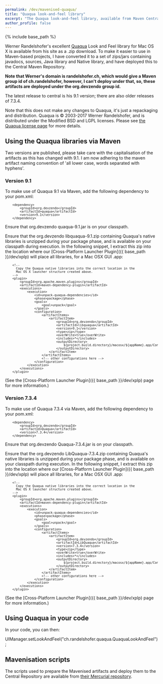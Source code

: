 ```yaml
---
permalink: /dev/mavenised-quaqua/
title: "Quaqua look-and-feel library"
excerpt: "The Quaqua look-and-feel library, available from Maven Central."
author_profile: false
---
```


{% include base_path %}

Werner Randelshofer's excellent <a href="http://randelshofer.ch/quaqua/index.html">Quaqua</a> Look and Feel library for Mac OS X is available from his site as a .zip download.
To make it easier to use in Maven-based projects, I have converted it to a set of zips/jars containing javadocs, sources, Java library and Native library, and have deployed this to the Central Maven Repository.

**Note that Werner's domain is randelshofer.ch, which would give a Maven group id of ch.randelshofer, however, I can't deploy under that, so, these artifacts are deployed under the org.devzendo group id.**
 
The latest release to central is his 9.1 version; there are also older releases of 7.3.4.

Note that this does not make any changes to Quaqua, it's just a repackaging and distribution. Quaqua is &copy; 2003-2017 Werner Randelshofer, and is distributed under the Modified BSD and LGPL licenses. Please see <a href="http://randelshofer.ch/quaqua/license.html">the Quaqua license page</a> for more details.

## Using the Quaqua libraries via Maven

Two versions are published, please take care with the capitalisation of the artifacts as this has changed with 9.1. 
I am now adhering to the maven artifact naming convention of 'all lower case, words separated with hyphens'.

### Version 9.1

To make use of Quaqua 9.1 via Maven, add the following dependency to your pom.xml:

<font size="-1">
<pre>
    &lt;dependency&gt;
        &lt;groupId&gt;org.devzendo&lt;/groupId&gt;
        &lt;artifactId&gt;quaqua&lt;/artifactId&gt;
        &lt;version&gt;9.1&lt;/version&gt;
    &lt;/dependency&gt;
</pre>
</font>

Ensure that org.devzendo quaqua-9.1.jar is on your classpath.

Ensure that the org.devzendo libquaqua-9.1.zip containing Quaqua's native
libraries is unzipped during your package phase, and is available on your classpath during execution.
In the following snippet, I extract this zip into the location where our [Cross-Platform Launcher Plugin]({{ base_path }}/dev/xplp)
will place all libraries, for a Mac OSX GUI .app:

<font size="-1">
<pre>
    &lt;!--
      Copy the Quaqua native libraries into the correct location in the
      Mac OS X launcher structure created above.
    --&gt;
    &lt;plugin&gt;
        &lt;groupId&gt;org.apache.maven.plugins&lt;/groupId&gt;
        &lt;artifactId&gt;maven-dependency-plugin&lt;/artifactId&gt;
        &lt;executions&gt;
            &lt;execution&gt;
                &lt;id&gt;unpack-quaqua-dependencies&lt;/id&gt;
                &lt;phase&gt;package&lt;/phase&gt;
                &lt;goals&gt;
                    &lt;goal&gt;unpack&lt;/goal&gt;
                &lt;/goals&gt;
                &lt;configuration&gt;
                    &lt;artifactItems&gt;
                        &lt;artifactItem&gt;
                            &lt;groupId&gt;org.devzendo&lt;/groupId&gt;
                            &lt;artifactId&gt;libquaqua&lt;/artifactId&gt;
                            &lt;version&gt;9.1&lt;/version&gt;
                            &lt;type&gt;zip&lt;/type&gt;
                            &lt;overWrite&gt;true&lt;/overWrite&gt;
                            &lt;includes&gt;*&lt;/includes&gt;
                            &lt;outputDirectory&gt;
                                ${project.build.directory}/macosx/${appName}.app/Contents/Resources/Java/lib
                            &lt;/outputDirectory&gt;
                        &lt;/artifactItem&gt;
                    &lt;/artifactItems&gt;
                    &lt;!-- other configurations here --&gt;
                &lt;/configuration&gt;
            &lt;/execution&gt;
        &lt;/executions&gt;
    &lt;/plugin&gt;
</pre>
</font>

(See the [Cross-Platform Launcher Plugin]({{ base_path }}/dev/xplp) page for more information.)

### Version 7.3.4

To make use of Quaqua 7.3.4 via Maven, add the following dependency to your pom.xml:

<font size="-1">
<pre>
    &lt;dependency&gt;
        &lt;groupId&gt;org.devzendo&lt;/groupId&gt;
        &lt;artifactId&gt;Quaqua&lt;/artifactId&gt;
        &lt;version&gt;7.3.4&lt;/version&gt;
    &lt;/dependency&gt;
</pre>
</font>

Ensure that org.devzendo Quaqua-7.3.4.jar is on your classpath.

Ensure that the org.devzendo LibQuaqua-7.3.4.zip containing Quaqua's native
libraries is unzipped during your package phase, and is available on your classpath during execution.
In the following snippet, I extract this zip into the location where our [Cross-Platform Launcher Plugin]({{ base_path }}/dev/xplp)
will place all libraries, for a Mac OSX GUI .app:

<font size="-1">
<pre>
    &lt;!--
      Copy the Quaqua native libraries into the correct location in the
      Mac OS X launcher structure created above.
    --&gt;
    &lt;plugin&gt;
        &lt;groupId&gt;org.apache.maven.plugins&lt;/groupId&gt;
        &lt;artifactId&gt;maven-dependency-plugin&lt;/artifactId&gt;
        &lt;executions&gt;
            &lt;execution&gt;
                &lt;id&gt;unpack-quaqua-dependencies&lt;/id&gt;
                &lt;phase&gt;package&lt;/phase&gt;
                &lt;goals&gt;
                    &lt;goal&gt;unpack&lt;/goal&gt;
                &lt;/goals&gt;
                &lt;configuration&gt;
                    &lt;artifactItems&gt;
                        &lt;artifactItem&gt;
                            &lt;groupId&gt;org.devzendo&lt;/groupId&gt;
                            &lt;artifactId&gt;LibQuaqua&lt;/artifactId&gt;
                            &lt;version&gt;7.3.4&lt;/version&gt;
                            &lt;type&gt;zip&lt;/type&gt;
                            &lt;overWrite&gt;true&lt;/overWrite&gt;
                            &lt;includes&gt;*&lt;/includes&gt;
                            &lt;outputDirectory&gt;
                                ${project.build.directory}/macosx/${appName}.app/Contents/Resources/Java/lib
                            &lt;/outputDirectory&gt;
                        &lt;/artifactItem&gt;
                    &lt;/artifactItems&gt;
                    &lt;!-- other configurations here --&gt;
                &lt;/configuration&gt;
            &lt;/execution&gt;
        &lt;/executions&gt;
    &lt;/plugin&gt;
</pre>
</font>

(See the [Cross-Platform Launcher Plugin]({{ base_path }}/dev/xplp) page for more information.)

## Using Quaqua in your code

In your code, you can then:

UIManager.setLookAndFeel("ch.randelshofer.quaqua.QuaquaLookAndFeel");

## Mavenisation scripts

The scripts used to prepare the Mavenised artifacts and deploy them to the Central Repository are available from <a href="https://devzendo@bitbucket.org/devzendo/quaqua">their Mercurial repository</a>.


